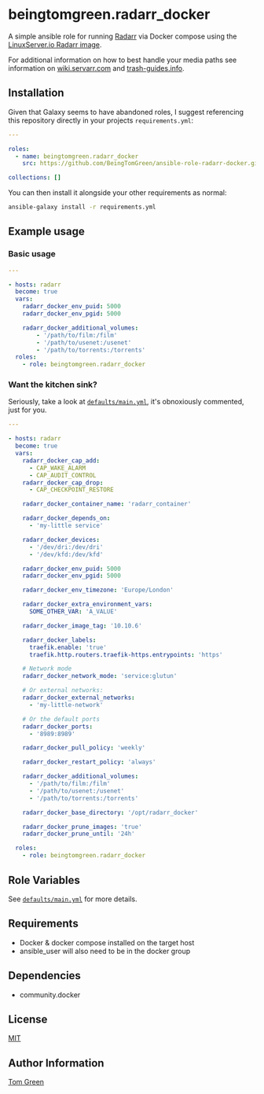 # beingtomgreen.radarr_docker

A simple ansible role for running [Radarr](https://radarr.video/) via Docker compose using the [LinuxServer.io Radarr image](https://docs.linuxserver.io/images/docker-radarr).

For additional information on how to best handle your media paths see information on [wiki.servarr.com](https://wiki.servarr.com/docker-guide#consistent-and-well-planned-paths) and [trash-guides.info](https://trash-guides.info/File-and-Folder-Structure/Hardlinks-and-Instant-Moves/).

## Installation

Given that Galaxy seems to have abandoned roles, I suggest referencing this repository directly in your projects `requirements.yml`:

```yaml
---

roles:
  - name: beingtomgreen.radarr_docker
    src: https://github.com/BeingTomGreen/ansible-role-radarr-docker.git

collections: []
```

You can then install it alongside your other requirements as normal:

```bash
ansible-galaxy install -r requirements.yml
```

## Example usage

### Basic usage

```yaml
---

- hosts: radarr
  become: true
  vars:
    radarr_docker_env_puid: 5000
    radarr_docker_env_pgid: 5000

    radarr_docker_additional_volumes:
        - '/path/to/film:/film'
        - '/path/to/usenet:/usenet'
        - '/path/to/torrents:/torrents'
  roles:
    - role: beingtomgreen.radarr_docker
```

### Want the kitchen sink?

Seriously, take a look at [`defaults/main.yml`](defaults/main.yml), it's obnoxiously commented, just for you.

```yaml
---

- hosts: radarr
  become: true
  vars:
    radarr_docker_cap_add:
      - CAP_WAKE_ALARM
      - CAP_AUDIT_CONTROL
    radarr_docker_cap_drop:
      - CAP_CHECKPOINT_RESTORE

    radarr_docker_container_name: 'radarr_container'

    radarr_docker_depends_on:
      - 'my-little service'

    radarr_docker_devices:
      - '/dev/dri:/dev/dri'
      - '/dev/kfd:/dev/kfd'

    radarr_docker_env_puid: 5000
    radarr_docker_env_pgid: 5000

    radarr_docker_env_timezone: 'Europe/London'

    radarr_docker_extra_environment_vars:
      SOME_OTHER_VAR: 'A_VALUE'

    radarr_docker_image_tag: '10.10.6'

    radarr_docker_labels:
      traefik.enable: 'true'
      traefik.http.routers.traefik-https.entrypoints: 'https'

    # Network mode
    radarr_docker_network_mode: 'service:glutun'

    # Or external networks:
    radarr_docker_external_networks:
      - 'my-little-network'

    # Or the default ports
    radarr_docker_ports:
      - '8989:8989'

    radarr_docker_pull_policy: 'weekly'

    radarr_docker_restart_policy: 'always'

    radarr_docker_additional_volumes:
      - '/path/to/film:/film'
      - '/path/to/usenet:/usenet'
      - '/path/to/torrents:/torrents'

    radarr_docker_base_directory: '/opt/radarr_docker'

    radarr_docker_prune_images: 'true'
    radarr_docker_prune_until: '24h'

  roles:
    - role: beingtomgreen.radarr_docker
```

## Role Variables

See [`defaults/main.yml`](defaults/main.yml) for more details.

## Requirements

- Docker & docker compose installed on the target host
- ansible_user will also need to be in the docker group

## Dependencies

- community.docker

## License

[MIT](LICENSE)

## Author Information

[Tom Green](https://github.com/BeingTomGreen)
